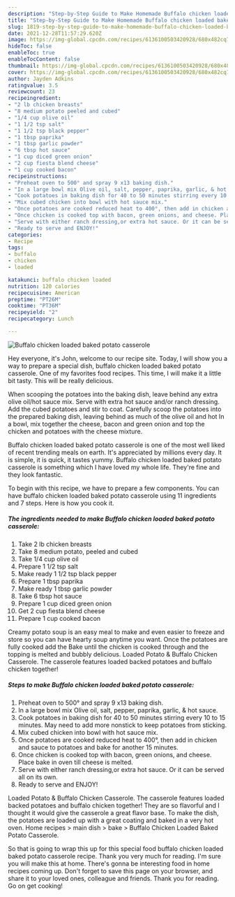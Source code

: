 ```yaml
---
description: "Step-by-Step Guide to Make Homemade Buffalo chicken loaded baked potato casserole"
title: "Step-by-Step Guide to Make Homemade Buffalo chicken loaded baked potato casserole"
slug: 1819-step-by-step-guide-to-make-homemade-buffalo-chicken-loaded-baked-potato-casserole
date: 2021-12-28T11:57:29.620Z
image: https://img-global.cpcdn.com/recipes/6136100503420928/680x482cq70/buffalo-chicken-loaded-baked-potato-casserole-recipe-main-photo.jpg
hideToc: false
enableToc: true
enableTocContent: false
thumbnail: https://img-global.cpcdn.com/recipes/6136100503420928/680x482cq70/buffalo-chicken-loaded-baked-potato-casserole-recipe-main-photo.jpg
cover: https://img-global.cpcdn.com/recipes/6136100503420928/680x482cq70/buffalo-chicken-loaded-baked-potato-casserole-recipe-main-photo.jpg
author: Jayden Adkins
ratingvalue: 3.5
reviewcount: 23
recipeingredient:
- "2 lb chicken breasts"
- "8 medium potato peeled and cubed"
- "1/4 cup olive oil"
- "1 1/2 tsp salt"
- "1 1/2 tsp black pepper"
- "1 tbsp paprika"
- "1 tbsp garlic powder"
- "6 tbsp hot sauce"
- "1 cup diced green onion"
- "2 cup fiesta blend cheese"
- "1 cup cooked bacon"
recipeinstructions:
- "Preheat oven to 500° and spray 9 x13 baking dish."
- "In a large bowl mix Olive oil, salt, pepper, paprika, garlic, & hot sauce."
- "Cook potatoes in baking dish for 40 to 50 minutes stirring every 10 to 15 minutes. May need to add more nonstick to keep potatoes from sticking."
- "Mix cubed chicken into bowl with hot sauce mix."
- "Once potatoes are cooked reduced heat to 400°, then add in chicken and sauce to potatoes and bake for another 15 minutes."
- "Once chicken is cooked top with bacon, green onions, and cheese. Place bake in oven till cheese is melted."
- "Serve with either ranch dressing,or extra hot sauce. Or it can be served all on its own."
- "Ready to serve and ENJOY!"
categories:
- Recipe
tags:
- buffalo
- chicken
- loaded

katakunci: buffalo chicken loaded 
nutrition: 120 calories
recipecuisine: American
preptime: "PT26M"
cooktime: "PT36M"
recipeyield: "2"
recipecategory: Lunch

---
```



![Buffalo chicken loaded baked potato casserole](https://img-global.cpcdn.com/recipes/6136100503420928/680x482cq70/buffalo-chicken-loaded-baked-potato-casserole-recipe-main-photo.jpg)

Hey everyone, it's John, welcome to our recipe site. Today, I will show you a way to prepare a special dish, buffalo chicken loaded baked potato casserole. One of my favorites food recipes. This time, I will make it a little bit tasty. This will be really delicious.

When scooping the potatoes into the baking dish, leave behind any extra olive oil/hot sauce mix. Serve with extra hot sauce and/or ranch dressing. Add the cubed potatoes and stir to coat. Carefully scoop the potatoes into the prepared baking dish, leaving behind as much of the olive oil and hot In a bowl, mix together the cheese, bacon and green onion and top the chicken and potatoes with the cheese mixture.

Buffalo chicken loaded baked potato casserole is one of the most well liked of recent trending meals on earth. It's appreciated by millions every day. It is simple, it is quick, it tastes yummy. Buffalo chicken loaded baked potato casserole is something which I have loved my whole life. They're fine and they look fantastic.


To begin with this recipe, we have to prepare a few components. You can have buffalo chicken loaded baked potato casserole using 11 ingredients and 7 steps. Here is how you cook it.

<!--inarticleads1-->

##### The ingredients needed to make Buffalo chicken loaded baked potato casserole:

1. Take 2 lb chicken breasts
1. Take 8 medium potato, peeled and cubed
1. Take 1/4 cup olive oil
1. Prepare 1 1/2 tsp salt
1. Make ready 1 1/2 tsp black pepper
1. Prepare 1 tbsp paprika
1. Make ready 1 tbsp garlic powder
1. Take 6 tbsp hot sauce
1. Prepare 1 cup diced green onion
1. Get 2 cup fiesta blend cheese
1. Prepare 1 cup cooked bacon


Creamy potato soup is an easy meal to make and even easier to freeze and store so you can have hearty soup anytime you want. Once the potatoes are fully cooked add the Bake until the chicken is cooked through and the topping is melted and bubbly delicious. Loaded Potato & Buffalo Chicken Casserole. The casserole features loaded backed potatoes and buffalo chicken together! 

<!--inarticleads2-->

##### Steps to make Buffalo chicken loaded baked potato casserole:

1. Preheat oven to 500° and spray 9 x13 baking dish.
1. In a large bowl mix Olive oil, salt, pepper, paprika, garlic, & hot sauce.
1. Cook potatoes in baking dish for 40 to 50 minutes stirring every 10 to 15 minutes. May need to add more nonstick to keep potatoes from sticking.
1. Mix cubed chicken into bowl with hot sauce mix.
1. Once potatoes are cooked reduced heat to 400°, then add in chicken and sauce to potatoes and bake for another 15 minutes.
1. Once chicken is cooked top with bacon, green onions, and cheese. Place bake in oven till cheese is melted.
1. Serve with either ranch dressing,or extra hot sauce. Or it can be served all on its own.
1. Ready to serve and ENJOY!

Loaded Potato & Buffalo Chicken Casserole. The casserole features loaded backed potatoes and buffalo chicken together! They are so flavorful and I thought it would give the casserole a great flavor base. To make the dish, the potatoes are loaded up with a great coating and baked in a very hot oven. Home recipes &gt; main dish &gt; bake &gt; Buffalo Chicken Loaded Baked Potato Casserole. 

So that is going to wrap this up for this special food buffalo chicken loaded baked potato casserole recipe. Thank you very much for reading. I'm sure you will make this at home. There's gonna be interesting food in home recipes coming up. Don't forget to save this page on your browser, and share it to your loved ones, colleague and friends. Thank you for reading. Go on get cooking!
